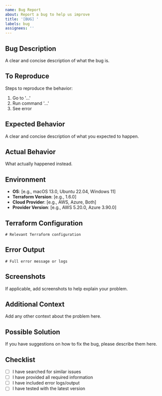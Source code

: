```yaml
---
name: Bug Report
about: Report a bug to help us improve
title: '[BUG] '
labels: bug
assignees: ''
---
```


## Bug Description
A clear and concise description of what the bug is.

## To Reproduce
Steps to reproduce the behavior:
1. Go to '...'
2. Run command '...'
3. See error

## Expected Behavior
A clear and concise description of what you expected to happen.

## Actual Behavior
What actually happened instead.

## Environment
- **OS**: [e.g., macOS 13.0, Ubuntu 22.04, Windows 11]
- **Terraform Version**: [e.g., 1.6.0]
- **Cloud Provider**: [e.g., AWS, Azure, Both]
- **Provider Version**: [e.g., AWS 5.20.0, Azure 3.90.0]

## Terraform Configuration
```hcl
# Relevant Terraform configuration
```

## Error Output
```
# Full error message or logs
```

## Screenshots
If applicable, add screenshots to help explain your problem.

## Additional Context
Add any other context about the problem here.

## Possible Solution
If you have suggestions on how to fix the bug, please describe them here.

## Checklist
- [ ] I have searched for similar issues
- [ ] I have provided all required information
- [ ] I have included error logs/output
- [ ] I have tested with the latest version

